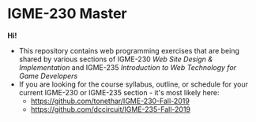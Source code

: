 # IGME-230 Master

**Hi!**

- This repository contains web programming exercises that are being shared by various sections of IGME-230 *Web Site Design & Implementation* and IGME-235 *Introduction to Web Technology for Game Developers*
- If you are looking for the course syllabus, outline, or schedule for your current IGME-230 or IGME-235 section - it's most likely here:
  - https://github.com/tonethar/IGME-230-Fall-2019
  - https://github.com/dccircuit/IGME-235-Fall-2019
